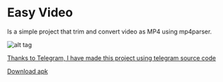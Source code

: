 # Easy Video

Is a simple project that trim and convert video as MP4 using mp4parser.

![alt tag](http://iranoffline.com/download/mapApps/EasyVideo/scr.jpg)

[Thanks to Telegram, I have made this project using telegram source code](https://github.com/DrKLO/Telegram)

[Download apk](http://iranoffline.com/download/mapApps/EasyVideo/app-release.apk)
